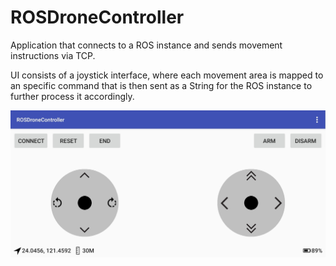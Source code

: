 # ROSDroneController

Application that connects to a ROS instance and sends movement instructions via TCP.

UI consists of a joystick interface, where each movement area is mapped to an specific command that is then sent as a String for the ROS instance to further process it accordingly.

![ROS joystick](./scrot.jpg)

